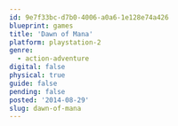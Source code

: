 ```yaml
---
id: 9e7f33bc-d7b0-4006-a0a6-1e128e74a426
blueprint: games
title: 'Dawn of Mana'
platform: playstation-2
genre:
  - action-adventure
digital: false
physical: true
guide: false
pending: false
posted: '2014-08-29'
slug: dawn-of-mana
---
```

